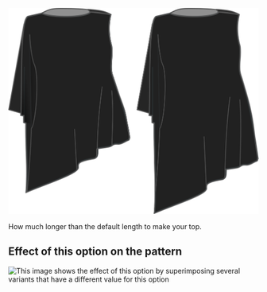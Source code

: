 ![Length bonus](lengthbonus.svg)

How much longer than the default length to make your top.

## Effect of this option on the pattern

![This image shows the effect of this option by superimposing several variants that have a different value for this option](tamiko\_lengthbonus\_sample.svg "Effect of this option on the pattern")
